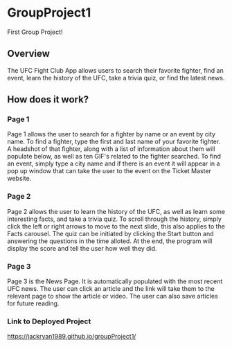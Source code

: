 # GroupProject1
First Group Project!

## Overview
The UFC Fight Club App allows users to search their favorite fighter, find an event, learn the history of the UFC, take a trivia quiz, or find the latest news.

## How does it work?

### Page 1
Page 1 allows the user to search for a fighter by name or an event by city name. To find a fighter, type the first and last name of your favorite fighter. A headshot of that fighter, along with a list of information about them will populate below, as well as ten GIF's related to the fighter searched. To find an event, simply type a city name and if there is an event it will appear in a pop up window that can take the user to the event on the Ticket Master website.

### Page 2
Page 2 allows the user to learn the history of the UFC, as well as learn some interesting facts, and take a trivia quiz. To scroll through the history, simply click the left or right arrows to move to the next slide, this also applies to the Facts carousel. The quiz can be initiated by clicking the Start button and answering the questions in the time alloted. At the end, the program will display the score and tell the user how well they did. 

### Page 3
Page 3 is the News Page. It is automatically populated with the most recent UFC news. The user can click an article and the link will take them to the relevant page to show the article or video. The user can also save articles for future reading.

### Link to Deployed Project
https://jackryan1989.github.io/groupProject1/
